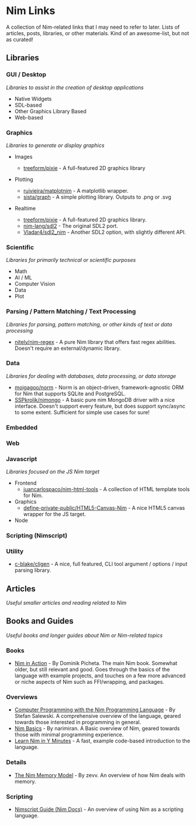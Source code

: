 # Nim Links
A collection of Nim-related links that I may need to refer to later. Lists of articles, posts, libraries, or other materials. Kind of an awesome-list, but not as curated!


## Libraries
### GUI / Desktop
*Libraries to assist in the creation of desktop applications*
* Native Widgets
* SDL-based
* Other Graphics Library Based
* Web-based

### Graphics
*Libraries to generate or display graphics*
* Images
  * [treeform/pixie](https://github.com/treeform/pixie) - A full-featured 2D graphics library

* Plotting
  * [ruivieira/matplotnim](https://github.com/ruivieira/matplotnim) - A matplotlib wrapper.
  * [sista/graph](https://github.com/stisa/graph) - A simple plotting library. Outputs to .png or .svg

* Realtime
  * [treeform/pixie](https://github.com/treeform/pixie) - A full-featured 2D graphics library. 
  * [nim-lang/sdl2](https://github.com/nim-lang/sdl2) - The original SDL2 port.
  * [Vladar4/sdl2_nim](https://github.com/Vladar4/sdl2_nim) - Another SDL2 option, with slightly different API.

### Scientific
*Libraries for primarily technical or scientific purposes*
* Math
* AI / ML
* Computer Vision
* Data
* Plot

### Parsing / Pattern Matching / Text Processing 
*Libraries for parsing, pattern matching, or other kinds of text or data processing*
* [nitely/nim-regex](https://github.com/nitely/nim-regex) - A pure Nim library that offers fast regex abilities. Doesn't require an external/dynamic library.

### Data
*Libraries for dealing with databases, data processing, or data storage*
* [moigagoo/norm](https://github.com/moigagoo/norm) - Norm is an object-driven, framework-agnostic ORM for Nim that supports SQLite and PostgreSQL.
* [SSPkrolik/nimongo](https://github.com/SSPkrolik/nimongo) - A basic pure nim MongoDB driver with a nice interface. Doesn't support every feature, but does support sync/async to some extent. Sufficient for simple use cases for sure!

### Embedded

### Web

### Javascript
*Libraries focused on the JS Nim target*
* Frontend
  * [juancarlospaco/nim-html-tools](https://github.com/juancarlospaco/nim-html-tools) - A collection of HTML template tools for Nim.
* Graphics
  * [define-private-public/HTML5-Canvas-Nim](https://gitlab.com/define-private-public/HTML5-Canvas-Nim) - A nice HTML5 canvas wrapper for the JS target.
* Node

### Scripting (Nimscript)

### Utility
* [c-blake/cligen](https://github.com/c-blake/cligen) - A nice, full featured, CLI tool argument / options / input parsing library.


## Articles
*Useful smaller articles and reading related to Nim*


## Books and Guides
*Useful books and longer guides about Nim or Nim-related topics*
### Books
  * [Nim in Action](https://book.picheta.me) - By Dominik Picheta. The main Nim book. Somewhat older, but still relevant and good. Goes through the basics of the language with example projects, and touches on a few more advanced or niche aspects of Nim such as FFI/wrapping, and packages. 
### Overviews
  * [Computer Programming with the Nim Programming Language](http://ssalewski.de/nimprogramming.html) - By Stefan Salewski. A comprehensive overview of the language, geared towards those interested in programming in general.
  * [Nim Basics](https://narimiran.github.io/nim-basics/) - By narimiran. A Basic overview of Nim, geared towards those with minimal programming experience.
  * [Learn Nim in Y Minutes](https://learnxinyminutes.com/docs/nim/) - A fast, example code-based introduction to the language.
### Details
  * [The Nim Memory Model](http://zevv.nl/nim-memory) - By zevv. An overview of how Nim deals with memory.
### Scripting
  * [Nimscript Guide (Nim Docs)](https://nim-lang.org/docs/nims.html) - An overview of using Nim as a scripting language.
